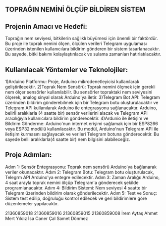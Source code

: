 ## TOPRAĞIN NEMİNİ ÖLÇÜP BİLDİREN SİSTEM

## Projenin Amacı ve Hedefi:

Toprağın nem seviyesi, bitkilerin sağlıklı büyümesi için önemli bir faktördür. Bu proje ile toprak
nemini ölçen, ölçülen verileri Telegram uygulaması üzerinden istenilen kullanıcılara bildirim gönderen bir sistem tasarlanacaktır. Bu sayede, bitki bakımı kolaylaştırılacak ve sulama zamanları
hatırlatılacaktır.

## Kullanılacak Yöntemler ve Teknolojiler:
1)Arduino Platformu: Proje, Arduino mikrodenetleyicisi kullanılarak geliştirilecektir.
2)Toprak Nem Sensörü: Toprak nemini ölçmek için gerekli nem ölçer sensörler kullanılabilir. Bu sensörler topraktaki nem seviyesini ölçerek, analog sinyal olarak Arduino'ya iletir.
3)Telegram Bot API: Telegram üzerinden bildirim gönderebilmek için bir Telegram botu oluşturulacaktır ve Telegram API kullanılarak Arduino ile entegrasyonu sağlanacaktır.
Arduino, belirli aralıklarla (4 saatte bir) sensör verilerini alacak ve Telegram API aracılığıyla kullanıcılara bildirim gönderecektir.
4)Ardunio ile iletişim ve Bildirim Gönderme: Arduino'nun internet erişimi sağlamak için bir ESP8266 veya ESP32 modülü kullanılacaktır. Bu modül, Arduino'nun Telegram API ile iletişim kurmasını sağlayacak ve verileri Telegram botuna gönderecektir. Bu sayede belli aralıklarla(4 saatte bir) nem bilgisini alabileceğiz.

## Proje Adımları:

Adım 1: Sensör Entegrasyonu: Toprak nem sensörü Arduino'ya bağlanarak veriler okunacaktır.
Adım 2: Telegram Botu: Telegram botu oluşturulacak, Telegrm API Arduino'ya entegre edilecektir.
Adım 3: Zaman Aralığı: Arduino, 4 saat arayla toprak nemini ölçüp Telegram'a gönderecek şekilde programlanacaktır.
Adım 4: Bildirim Sistemi: Nem seviyesi 4 saatte bir Telegram üzerinden bildirim olarak gönderilecektir.
Adım 5: Test ve Sonuç: Sistem test edilip, doğruluğu kontrol edilecek ve geri bildirimlere göre düzenlemeler yapılacaktır.

21360859018    21360859016               21360859015        21360859008
İrem Aytaş      Ahmet Mert Yıldız      İsa Caner Çal         Samet Dönmez
